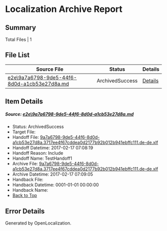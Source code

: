 # <a name='report-top'></a> Localization Archive Report

## Summary
 Total Files | 1

## File List
 Source File | Status | Details 
 ----------- | ------ | ------- 
 [e2e\9a7a6798-9de5-44f6-8d0d-a1cb53e27d8a.md](https://github.com/OpenLocalizationTestOrg/ol-test0/blob/d6543d96e952ad79195091e43c8cca605ce4dabb/e2e/9a7a6798-9de5-44f6-8d0d-a1cb53e27d8a.md) | ArchivedSuccess | [Details](#01e2c02b6b40e4780ec2e2919fd90a6507e507af7)

## Item Details
##### <a name='01e2c02b6b40e4780ec2e2919fd90a6507e507af7'></a> Source: [e2e\9a7a6798-9de5-44f6-8d0d-a1cb53e27d8a.md](https://github.com/OpenLocalizationTestOrg/ol-test0/blob/d6543d96e952ad79195091e43c8cca605ce4dabb/e2e/9a7a6798-9de5-44f6-8d0d-a1cb53e27d8a.md)
* Status: ArchivedSuccess
* Target File: 
* Handoff File: [9a7a6798-9de5-44f6-8d0d-a1cb53e27d8a.3717ee4f67cddea0d2177b92b012b941ebffc111.de-de.xlf](https://github.com/OpenLocalizationTestOrg/ol-test0-handoff/blob/a9980af5edb7c5e0c0aa4d60c2b2cf04bc4698b8/ol-handoff/OpenLocalizationTestOrg/ol-test0-dede/xinjiang/ht/9a7a6798-9de5-44f6-8d0d-a1cb53e27d8a.3717ee4f67cddea0d2177b92b012b941ebffc111.de-de.xlf)
* Handoff Datetime: 2017-02-17 07:08:19
* Handoff Reason: Include
* Handoff Name: TestHandoff1
* Archive File: [9a7a6798-9de5-44f6-8d0d-a1cb53e27d8a.3717ee4f67cddea0d2177b92b012b941ebffc111.de-de.xlf](https://github.com/OpenLocalizationTestOrg/ol-test0-handoff/blob/f5042dd24b99beaaaf80108b4aff100347b3b9e7/ol-archive/OpenLocalizationTestOrg/ol-test0-dede/xinjiang/ht/9a7a6798-9de5-44f6-8d0d-a1cb53e27d8a.3717ee4f67cddea0d2177b92b012b941ebffc111.de-de.xlf)
* Archive Datetime: 2017-02-17 07:09:05
* Handback File: 
* Handback Datetime: 0001-01-01 00:00:00
* Handback Name: 
* [Back to Top](#report-top)


## Error Details

Generated by OpenLocalization.

